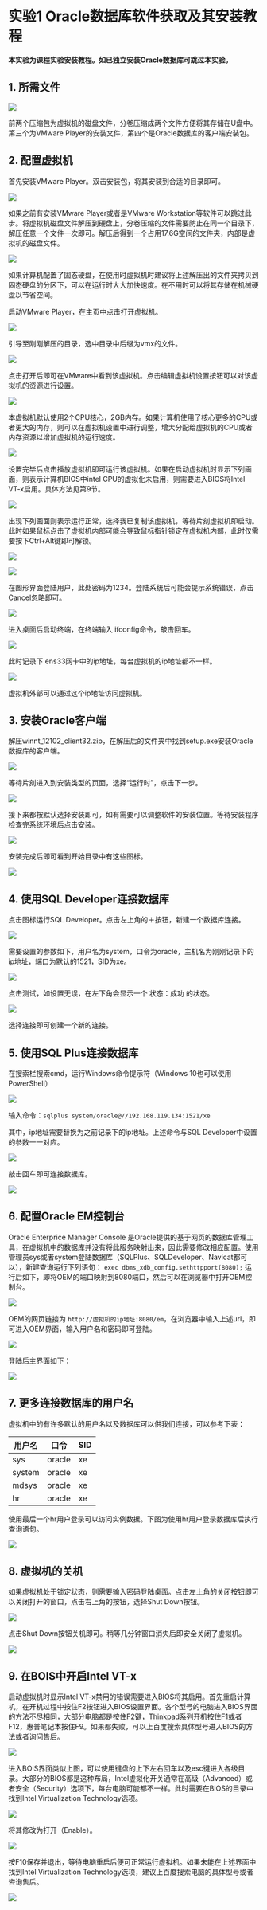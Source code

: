 # 实验1 Oracle数据库软件获取及其安装教程

**本实验为课程实验安装教程。如已独立安装Oracle数据库可跳过本实验。**

## 1. 所需文件

![](pic/1.png)

前两个压缩包为虚拟机的磁盘文件，分卷压缩成两个文件方便将其存储在U盘中。第三个为VMware Player的安装文件，第四个是Oracle数据库的客户端安装包。

## 2. 配置虚拟机
首先安装VMware Player。双击安装包，将其安装到合适的目录即可。

![](pic/2.png)

如果之前有安装VMware Player或者是VMware Workstation等软件可以跳过此步。将虚拟机磁盘文件解压到硬盘上，分卷压缩的文件需要防止在同一个目录下，解压任意一个文件一次即可。解压后得到一个占用17.6G空间的文件夹，内部是虚拟机的磁盘文件。

![](pic/3.png)

如果计算机配置了固态硬盘，在使用时虚拟机时建议将上述解压出的文件夹拷贝到固态硬盘的分区下，可以在运行时大大加快速度。在不用时可以将其存储在机械硬盘以节省空间。

启动VMware Player，在主页中点击打开虚拟机。

![](pic/4.png)

引导至刚刚解压的目录，选中目录中后缀为vmx的文件。

![](pic/5.png)

点击打开后即可在VMware中看到该虚拟机。点击编辑虚拟机设置按钮可以对该虚拟机的资源进行设置。

![](pic/6.png)

本虚拟机默认使用2个CPU核心，2GB内存。如果计算机使用了核心更多的CPU或者更大的内存，则可以在虚拟机设置中进行调整，增大分配给虚拟机的CPU或者内存资源以增加虚拟机的运行速度。

![](pic/7.png)

设置完毕后点击播放虚拟机即可运行该虚拟机。如果在启动虚拟机时显示下列画面，则表示计算机BIOS中intel CPU的虚拟化未启用，则需要进入BIOS将Intel VT-x启用。具体方法见第9节。

![](pic/8.png)

出现下列画面则表示运行正常，选择我已复制该虚拟机，等待片刻虚拟机即启动。此时如果鼠标点击了虚拟机内部可能会导致鼠标指针锁定在虚拟机内部，此时仅需要按下Ctrl+Alt键即可解锁。

![](pic/9.png)

![](pic/10.png)

在图形界面登陆用户，此处密码为1234。登陆系统后可能会提示系统错误，点击Cancel忽略即可。

![](pic/11.png)

进入桌面后启动终端，在终端输入 ifconfig命令，敲击回车。

![](pic/12.png)

此时记录下 ens33网卡中的ip地址，每台虚拟机的ip地址都不一样。

![](pic/13.png)

虚拟机外部可以通过这个ip地址访问虚拟机。

## 3. 安装Oracle客户端

解压winnt_12102_client32.zip，在解压后的文件夹中找到setup.exe安装Oracle数据库的客户端。

![](pic/14.png)

等待片刻进入到安装类型的页面，选择“运行时”，点击下一步。

![](pic/15.png)

接下来都按默认选择安装即可，如有需要可以调整软件的安装位置。等待安装程序检查完系统环境后点击安装。

![](pic/16.png)

安装完成后即可看到开始目录中有这些图标。

![](pic/17.png)

## 4. 使用SQL Developer连接数据库

点击图标运行SQL Developer。点击左上角的＋按钮，新建一个数据库连接。

![](pic/18.png)

需要设置的参数如下，用户名为system，口令为oracle，主机名为刚刚记录下的ip地址，端口为默认的1521，SID为xe。

![](pic/19.png)

点击测试，如设置无误，在左下角会显示一个 状态：成功 的状态。

![](pic/20.png)

选择连接即可创建一个新的连接。

## 5. 使用SQL Plus连接数据库

在搜索栏搜索cmd，运行Windows命令提示符（Windows 10也可以使用PowerShell）

![](pic/21.png)

输入命令：`sqlplus system/oracle@//192.168.119.134:1521/xe`

其中，ip地址需要替换为之前记录下的ip地址。上述命令与SQL Developer中设置的参数一一对应。

![](pic/22.png)

敲击回车即可连接数据库。

![](pic/23.png)

## 6. 配置Oracle EM控制台
Oracle Enterprice Manager Console 是Oracle提供的基于网页的数据库管理工具，在虚拟机中的数据库并没有将此服务映射出来，因此需要修改相应配置。使用管理员sys或者system登陆数据库（SQLPlus、SQLDeveloper、Navicat都可以），新建查询运行下列语句：
`exec dbms_xdb_config.sethttpport(8080);`
运行后如下，即将OEM的端口映射到8080端口，然后可以在浏览器中打开OEM控制台。

![](pic/24.png)

OEM的网页链接为 `http://虚拟机的ip地址:8080/em`，在浏览器中输入上述url，即可进入OEM界面，输入用户名和密码即可登陆。

![](pic/25.png)

登陆后主界面如下：

![](pic/26.png)

## 7. 更多连接数据库的用户名
虚拟机中的有许多默认的用户名以及数据库可以供我们连接，可以参考下表：

|用户名|口令|SID|
|--|--|--|
|sys|oracle|xe|
|system|oracle|xe|
mdsys|oracle|xe|
|hr|oracle|xe|

使用最后一个hr用户登录可以访问实例数据。下图为使用hr用户登录数据库后执行查询语句。

![](pic/27.png)

## 8. 虚拟机的关机

如果虚拟机处于锁定状态，则需要输入密码登陆桌面。点击左上角的关闭按钮即可以关闭打开的窗口，点击右上角的按钮，选择Shut Down按钮。

![](pic/28.png)

点击Shut Down按钮关机即可。稍等几分钟窗口消失后即安全关闭了虚拟机。

![](pic/29.png)

## 9. 在BOIS中开启Intel VT-x

启动虚拟机时显示Intel VT-x禁用的错误需要进入BIOS将其启用。首先重启计算机，在开机过程中按住F2按钮进入BIOS设置界面。各个型号的电脑进入BIOS界面的方法不尽相同，大部分电脑都是按住F2键，Thinkpad系列开机按住F1或者F12，惠普笔记本按住F9。如果都失败，可以上百度搜索具体型号进入BIOS的方法或者询问售后。

![](pic/30.png)

进入BOIS界面类似上图，可以使用键盘的上下左右回车以及esc键进入各级目录。大部分的BIOS都是这种布局，Intel虚拟化开关通常在高级（Advanced）或者安全（Security）选项下，每台电脑可能都不一样。此时需要在BIOS的目录中找到Intel Virtualization Technology选项。

![](pic/31.png)

将其修改为打开（Enable）。

![](pic/32.png)

按F10保存并退出，等待电脑重启后便可正常运行虚拟机。如果未能在上述界面中找到Intel Virtualization Technology选项，建议上百度搜索电脑的具体型号或者咨询售后。

![](pic/33.png)

